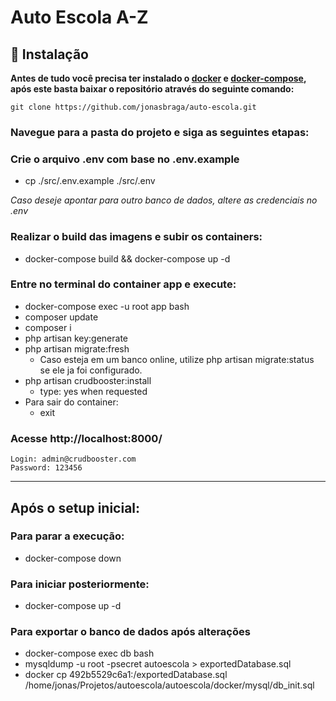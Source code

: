 # Auto Escola A-Z

## :construction_worker: Instalação

**Antes de tudo você precisa ter instalado o [docker](https://docs.docker.com/engine/install/) e [docker-compose](https://docs.docker.com/compose/install/), após este basta baixar o repositório através do seguinte comando:**

```git clone https://github.com/jonasbraga/auto-escola.git```

### Navegue para a pasta do projeto e siga as seguintes etapas:

### Crie o arquivo .env com base no .env.example
  - cp ./src/.env.example ./src/.env

*Caso deseje apontar para outro banco de dados, altere as credenciais no .env*

### Realizar o build das imagens e subir os containers:
 - docker-compose build && docker-compose up -d

### Entre no terminal do container app e execute:
 - docker-compose exec -u root app bash
 - composer update
 - composer i
 - php artisan key:generate
 - php artisan migrate:fresh
   - Caso esteja em um banco online, utilize php artisan migrate:status se ele ja foi configurado.
 - php artisan crudbooster:install
   - type: yes when requested
 - Para sair do container:
   - exit

### Acesse http://localhost:8000/
  >
    Login: admin@crudbooster.com
    Password: 123456

---

## Após o setup inicial:

### Para parar a execução:
- docker-compose down

### Para iniciar posteriormente:
- docker-compose up -d


### Para exportar o banco de dados após alterações
- docker-compose exec db bash
- mysqldump -u root -psecret autoescola > exportedDatabase.sql
- docker cp 492b5529c6a1:/exportedDatabase.sql /home/jonas/Projetos/autoescola/autoescola/docker/mysql/db_init.sql

